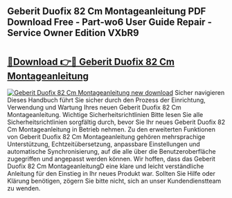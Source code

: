 ## Geberit Duofix 82 Cm Montageanleitung PDF Download Free - Part-wo6 User Guide Repair - Service Owner Edition VXbR9

# <h2><a href="http://df6ezi.blite.top/?on=Geberit+Duofix+82+Cm+Montageanleitung">🔗Download 👉🔴 Geberit Duofix 82 Cm Montageanleitung</a></h2>

[![Geberit Duofix 82 Cm Montageanleitung new download](https://i.imgur.com/lujVjoI.png)](http://df6ezi.blite.top/?on=Geberit+Duofix+82+Cm+Montageanleitung)
Sicher navigieren Dieses Handbuch führt Sie sicher durch den Prozess der Einrichtung, Verwendung und Wartung Ihres neuen Geberit Duofix 82 Cm Montageanleitung. Wichtige Sicherheitsrichtlinien Bitte lesen Sie alle Sicherheitsrichtlinien sorgfältig durch, bevor Sie Ihr neues Geberit Duofix 82 Cm Montageanleitung in Betrieb nehmen. Zu den erweiterten Funktionen von Geberit Duofix 82 Cm Montageanleitung gehören mehrsprachige Unterstützung, Echtzeitübersetzung, anpassbare Einstellungen und automatische Synchronisierung, auf die alle über die Benutzeroberfläche zugegriffen und angepasst werden können. Wir hoffen, dass das Geberit Duofix 82 Cm MontageanleitungD eine klare und leicht verständliche Anleitung für den Einstieg in Ihr neues Produkt war. Sollten Sie Hilfe oder Klärung benötigen, zögern Sie bitte nicht, sich an unser Kundendienstteam zu wenden.
